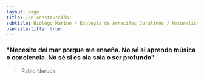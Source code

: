 ```yaml
---
layout: page
title: ¡En construcción!
subtitle: Biólogo Marino / Ecología de Arrecifes Coralinos / Naturalista
use-site-title: true
---
```


### "Necesito del mar porque me enseña. No sé si aprendo música o conciencia. No sé si es ola sola o ser profundo"
 > Pablo Neruda
